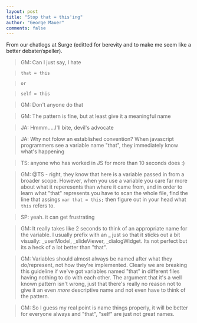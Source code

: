 ```yaml
--- 
layout: post
title: "Stop that = this'ing"
author: "George Mauer"
comments: false
---
```


From our chatlogs at Surge (editted for berevity and to make me seem like a better debater/speller).

> GM: Can I just say, I hate 

>     that = this

>     or

>     self = this

> GM: Don't anyone do that

> GM: The pattern is fine, but at least give it a meaningful name

> JA: Hmmm.....I'll bite, devil's advocate

> JA: Why not folow an established convention? When javascript programmers see a variable name "that", they immediately know what's happening

> TS: anyone who has worked in JS for more than 10 seconds does :)

> GM: @TS -  right, they know that here is a variable passed in from a broader scope. However, when you use a variable you care far more about what it reperesents than where it came from, and in order to learn what "that" represents you have to scan the whole file, find the line that assings `var that = this;` then figure out in your head what `this` refers to.

> SP: yeah. it can get frustrating

> GM: It really takes like 2 seconds to think of an appropriate name for the variable. I usually prefix with an _ just so that it sticks out a bit visually: _userModel, _slideViewer, _dialogWidget. Its not perfect but its a heck of a lot better than "that".

> GM: Variables should almost always be named after what they do/represent, not how they're implemented. Clearly we are breaking this guideline if we've got variables named "that" in different files having nothing to do with each other. The argument that it's a well known pattern isn't wrong, just that there's really no reason not to give it an even *more* descriptive name and not even have to think of the pattern.

> GM: So I guess my real point is name things properly, it will be better for everyone always and "that", "self" are just not great names.
